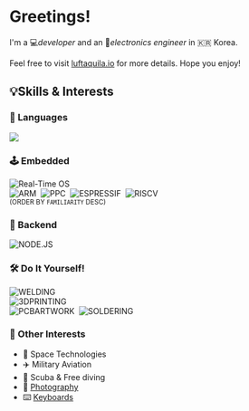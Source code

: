 # Greetings!

I'm a 💻*developer* and an 🔋*electronics engineer* in 🇰🇷 Korea.

Feel free to visit [luftaquila.io](https://luftaquila.io) for more details. Hope you enjoy!

## 💡Skills & Interests
### 📖 Languages
<img src="https://github-readme-stats.vercel.app/api/wakatime?username=luftaquila&layout=compact&theme=vue&hide_title=true&custom_title=Languages%20by%20working%20time&langs_count=8&hide=html,other,java,cmake,css,arduino,vim%20script,autohotkey,git,json,restructuredtext,text,makefile,lua,yaml,bash">

### 🕹️ Embedded
![Real-Time OS](https://img.shields.io/badge/Real--Time%20OS-556472?style=for-the-badge&logo=figshare&logoColor=white)<br>
![ARM](https://img.shields.io/badge/arm-0091BD?style=for-the-badge&logo=arm&logoColor=white)&nbsp;
![PPC](https://img.shields.io/badge/powerpc-FF7328?style=for-the-badge&logo=apple&logoColor=white)&nbsp;
![ESPRESSIF](https://img.shields.io/badge/espressif-E7352C?style=for-the-badge&logo=espressif&logoColor=white)&nbsp;
![RISCV](https://img.shields.io/badge/RISC--V-283272?style=for-the-badge&logo=riscv&logoColor=white)<br>
<sub>(ORDER BY `FAMILIARITY` DESC)</sub>

### 📡 Backend
![NODE.JS](https://img.shields.io/badge/Node.js-339933?style=for-the-badge&logo=nodedotjs&logoColor=white)&nbsp;

### 🛠️ Do It Yourself!
![WELDING](https://img.shields.io/badge/TIG%20&%20ARC%20WELDING-324FFF?style=for-the-badge&logo=Lit&logoColor=white)<br>
![3DPRINTING](https://img.shields.io/badge/3D%20MODELING%20&%20PRINTING-E7352C?style=for-the-badge&logo=Blueprint&logoColor=white)<br>
![PCBARTWORK](https://img.shields.io/badge/PCB%20ARTWORK-006600?style=for-the-badge&logo=Archicad&logoColor=white)&nbsp;
![SOLDERING](https://img.shields.io/badge/SOLDERING-556472?style=for-the-badge&logo=Openlayers&logoColor=white)

### 🌠 Other Interests
* 🚀 Space Technologies
* ✈️ Military Aviation
* 🌊 Scuba & Free diving
* 📸 [Photography](https://luftaquila.io/photos/)
* ⌨️ [Keyboards](https://luftaquila.io/keyboard/)
